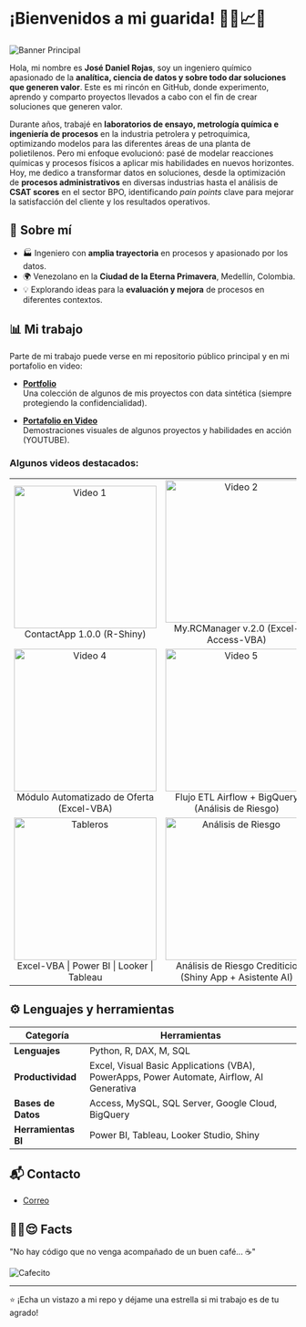 # ¡Bienvenidos a mi guarida! 👨‍💻📈💡

![Banner Principal](https://drive.google.com/file/d/1i7fOlNYDgtWgLf8Vm_Sf2x4_AjEcvRp0/view?usp=drivesdk)  

Hola, mi nombre es **José Daniel Rojas**, soy un ingeniero químico apasionado de la **analítica, ciencia de datos y sobre todo dar soluciones que generen valor**. Este es mi rincón en GitHub, donde experimento, aprendo y comparto proyectos llevados a cabo con el fin de crear soluciones que generen valor.

Durante años, trabajé en **laboratorios de ensayo, metrología química e ingeniería de procesos** en la industria petrolera y petroquímica, optimizando modelos para las diferentes áreas de una planta de polietilenos. Pero mi enfoque evolucionó: pasé de modelar reacciones químicas y procesos físicos a aplicar mis habilidades en nuevos horizontes. Hoy, me dedico a transformar datos en soluciones, desde la optimización de **procesos administrativos** en diversas industrias hasta el análisis de **CSAT scores** en el sector BPO, identificando *pain points* clave para mejorar la satisfacción del cliente y los resultados operativos.

## 🚀 Sobre mí
- 🏭 Ingeniero con **amplia trayectoria** en procesos y apasionado por los datos.
- 🌍 Venezolano en la **Ciudad de la Eterna Primavera**, Medellín, Colombia.
- 💡 Explorando ideas para la **evaluación y mejora** de procesos en diferentes contextos.

## 📊 Mi trabajo
Parte de mi trabajo puede verse en mi repositorio público principal y en mi portafolio en video:  
- **[Portfolio](https://github.com/ringoquimico/portfolio)**  
  Una colección de algunos de mis proyectos con data sintética (siempre protegiendo la confidencialidad).
  
- **[Portafolio en Video](https://www.youtube.com/playlist?list=PLw0BQ_z2y2_vW_69NgGv2b7hfv8kKh6Ko)**  
  Demostraciones visuales de algunos proyectos y habilidades en acción (YOUTUBE).

### Algunos videos destacados:
<table>
  <tr>
    <td align="center">
      <a href="https://youtu.be/F6nQHX9olDo">
        <img src="https://img.youtube.com/vi/F6nQHX9olDo/0.jpg" alt="Video 1" width="250"/>
      </a>
      <br>ContactApp 1.0.0 (R-Shiny)
    </td>
    <td align="center">
      <a href="https://youtu.be/sBOK6WT38JU">
        <img src="https://img.youtube.com/vi/sBOK6WT38JU/0.jpg" alt="Video 2" width="250"/>
      </a>
      <br>My.RCManager v.2.0 (Excel-Access-VBA)
    </td>
    <td align="center">
      <a href="https://youtu.be/BLnl0NhVNxM">
        <img src="https://img.youtube.com/vi/BLnl0NhVNxM/0.jpg" alt="Video 3" width="250"/>
      </a>
      <br>Apetitoso Restaurant (Power Apps + Automate)
    </td>
  </tr>
  <tr>
    <td align="center">
      <a href="https://youtu.be/QmfAVkEeaIM">
        <img src="https://img.youtube.com/vi/QmfAVkEeaIM/0.jpg" alt="Video 4" width="250"/>
      </a>
      <br>Módulo Automatizado de Oferta (Excel-VBA)
    </td>
    <td align="center">
      <a href="https://youtu.be/-2JqTp_lcnU">
        <img src="https://img.youtube.com/vi/-2JqTp_lcnU/0.jpg" alt="Video 5" width="250"/>
      </a>
      <br>Flujo ETL Airflow + BigQuery (Análisis de Riesgo)
    </td>
    <td align="center">
      <a href="https://youtu.be/F13BJ3i9ilA">
        <img src="https://img.youtube.com/vi/F13BJ3i9ilA/0.jpg" alt="Video 6" width="250"/>
      </a>
      <br>C5Manager v.1.0 (Excel-Access-VBA)
    </td>
  </tr>
  <tr>
    <td align="center">
      <a href="https://youtu.be/M9p6LTcJkOs">
        <img src="https://img.youtube.com/vi/M9p6LTcJkOs/0.jpg" alt="Tableros" width="250"/>
      </a>
      <br> Excel-VBA | Power BI | Looker | Tableau
    </td>
    <td align="center">
      <a href="https://youtu.be/1c89jF3w34I">
        <img src="https://img.youtube.com/vi/1c89jF3w34I/0.jpg" alt="Análisis de Riesgo" width="250"/>
      </a>
      <br>Análisis de Riesgo Crediticio (Shiny App + Asistente AI)
    </td>
    <td align="center">
      <a href="https://youtu.be/fZLZ_h8GHq8">
        <img src="https://img.youtube.com/vi/fZLZ_h8GHq8/0.jpg" alt="Asistente AI" width="250"/>
      </a>
      <br>Asistente AI para análisis de datos (Streamlit)
    </td>
  </tr>
</table>

## ⚙️ Lenguajes y herramientas
| Categoría                    | Herramientas                              |
|------------------------------|-------------------------------------------|
| **Lenguajes**                | Python, R, DAX, M, SQL                       |
| **Productividad**            | Excel, Visual Basic Applications (VBA), PowerApps, Power Automate, Airflow, AI Generativa   |
| **Bases de Datos**           | Access,  MySQL, SQL Server, Google Cloud, BigQuery |
| **Herramientas BI**          | Power BI, Tableau, Looker Studio, Shiny          |


## 📬 Contacto
- [Correo](mailto:ing.jd.rojas@gmail.com)  

## ☝🏻😌 Facts
"No hay código que no venga acompañado de un buen café... ☕"

![Cafecito](https://media.giphy.com/media/lSVL6vdhdZVPW/giphy.gif)  

---

⭐️ ¡Echa un vistazo a mi repo y déjame una estrella si mi trabajo es de tu agrado!
